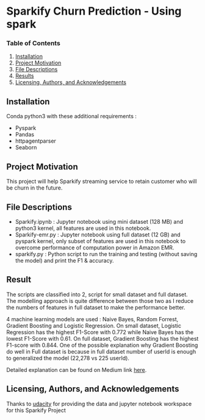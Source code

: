 # Sparkify Churn Prediction - Using spark


### Table of Contents

1. [Installation](#installation)
2. [Project Motivation](#projectmotivation)
3. [File Descriptions](#filedescriptions)
4. [Results](#results)
5. [Licensing, Authors, and Acknowledgements](#licensingauthorsandacknowledgements)

## Installation <a name="installation"></a>

Conda python3 with these additional requirements :
- Pyspark
- Pandas
- httpagentparser
- Seaborn

## Project Motivation <a name="projectmotivation"></a>
This project will help Sparkify streaming service to retain customer who will be churn in the future.

## File Descriptions <a name="filedescriptions"></a>
- Sparkify.ipynb     : Jupyter notebook using mini dataset (128 MB) and python3 kernel, all features are used in this notebook.
- Sparkify-emr.py    : Jupyter notebook using full dataset (12 GB) and pyspark kernel, only subset of features are used in this notebook to overcome performance of computation power in Amazon EMR.
- sparkify.py        : Python script to run the training and testing (without saving the model) and print the F1 & accuracy.

## Result <a name="results"></a>
The scripts are classified into 2, script for small dataset and full dataset. The modelling approach is quite difference between those two as I reduce the numbers of features in full dataset to make the performance better.

4 machine learning models are used : Naive Bayes, Random Forrest, Gradient Boosting and Logistic Regression. On small dataset, Logistic Regression has the highest F1-Score with 0.772 while Naive Bayes has the lowest F1-Score with 0.61. On full dataset, Gradient Boosting has the highest F1-score with 0.844. One of the possible explanation why Gradient Boosting do well in Full dataset is because in full dataset number of userId is enough to generalized the model (22,278 vs 225 userId). 


Detailed explanation can be found on Medium link [here](NA).

## Licensing, Authors, and Acknowledgements  <a name="licensingauthorsandacknowledgements"></a>
Thanks to [udacity](https://www.udacity.com/course/machine-learning-engineer-nanodegree--nd009t) for providing the data and jupyter notebook workspace for this Sparkify Project